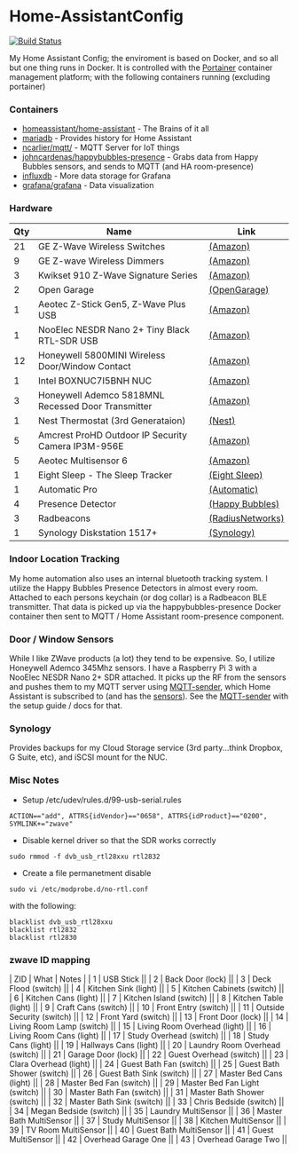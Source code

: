 # Home-AssistantConfig
 
[![Build Status](https://travis-ci.org/chriskacerguis/Home-AssistantConfig.svg?branch=master)](https://travis-ci.org/chriskacerguis/Home-AssistantConfig)

My Home Assistant Config; the enviroment is based on Docker, and so all but one thing runs in Docker.  It is controlled with the [Portainer](https://portainer.io) 
container management platform; with the following containers running (excluding portainer)

### Containers
* [homeassistant/home-assistant](https://hub.docker.com/r/homeassistant/home-assistant/) - The Brains of it all
* [mariadb](https://hub.docker.com/_/mariadb/) - Provides history for Home Assistant
* [ncarlier/mqtt/](https://hub.docker.com/r/ncarlier/mqtt/) - MQTT Server for IoT things   
* [johncardenas/happybubbles-presence](https://hub.docker.com/r/johncardenas/happybubbles-presence/) - Grabs data from Happy Bubbles sensors, and sends to MQTT (and HA room-presence)
* [influxdb](https://hub.docker.com/_/influxdb/) - More data storage for Grafana
* [grafana/grafana](https://hub.docker.com/grafana/grafana/) - Data visualization


### Hardware
| Qty   | Name                                                  | Link |
| ----- | ----------------------------------------------------- | ---- |
| 21    | GE Z-Wave Wireless Switches                           | [(Amazon)](https://www.amazon.com/gp/product/B0035YRCR2/) |
| 9     | GE Z-wave Wireless Dimmers                            | [(Amazon)](https://www.amazon.com/gp/product/B006LQFHN2/) |
| 3     | Kwikset 910 Z-Wave Signature Series                   | [(Amazon)](https://www.amazon.com/Kwikset-910-Signature-Traditional-Electronic/dp/B013PQ1EUK/) |
| 2     | Open Garage                                           | [(OpenGarage)](https://opengarage.io) |
| 1     | Aeotec Z-Stick Gen5, Z-Wave Plus USB                  | [(Amazon)](https://www.amazon.com/Aeotec-Z-Stick-Z-Wave-create-gateway/dp/B00X0AWA6E/) |
| 1     | NooElec NESDR Nano 2+ Tiny Black RTL-SDR USB          | [(Amazon)](https://www.amazon.com/gp/product/B01B4L48QU/) |
| 12    | Honeywell 5800MINI Wireless Door/Window Contact       | [(Amazon)](https://www.amazon.com/gp/product/B01LYOAECP/) |
| 1     | Intel BOXNUC7I5BNH NUC                                | [(Amazon)](https://www.amazon.com/gp/product/B01N2UMKZ5/) |
| 3     | Honeywell Ademco 5818MNL Recessed Door Transmitter    | [(Amazon)](https://www.amazon.com/gp/product/B001649CBC/) |
| 1     | Nest Thermostat (3rd Generataion)                     | [(Nest)](https://nest.com) |
| 5     | Amcrest ProHD Outdoor IP Security Camera IP3M-956E    | [(Amazon)](https://www.amazon.com/gp/product/B01E7QMFIM/) |
| 5     | Aeotec Multisensor 6                                  | [(Amazon)](https://www.amazon.com/Aeotec-Multisensor-temperature-humidity-vibration/dp/B0151Z8ZQY/) |
| 1     | Eight Sleep - The Sleep Tracker                       | [(Eight Sleep)](https://eightsleep.com/products/eight-sleep-tracker) |
| 1     | Automatic Pro                                         | [(Automatic)](https://www.automatic.com/pro/) |
| 4     | Presence Detector                                     | [(Happy Bubbles)](https://www.happybubbles.tech/presence/detector) |
| 3     | Radbeacons                                            | [(RadiusNetworks)](https://store.radiusnetworks.com/collections/all/products/radbeacon-dot) |
| 1     | Synology Diskstation 1517+                            | [(Synology)](https://www.amazon.com/Synology-DiskStation-DS1517-2GB-Diskless/dp/B06Y4VN5LJ/) |

### Indoor Location Tracking

My home automation also uses an internal bluetooth tracking system.  I utilize the Happy Bubbles Presence Detectors in almost every room.  Attached to each persons keychain (or dog collar) is a Radbeacon BLE transmitter.  That data is picked up via the happybubbles-presence Docker container then sent to MQTT / Home Assistant room-presence component.

### Door / Window Sensors

While I like ZWave products (a lot) they tend to be expensive.  So, I utilize Honeywell Ademco 345Mhz sensors.  I have a Raspberry Pi 3 with a NooElec NESDR Nano 2+ SDR attached.  It picks up the RF from the sensors and pushes them to my MQTT server using [MQTT-sender](https://github.com/chriskacerguis/mqtt-sender), which Home Assistant is subscribed to (and has the [sensors](https://github.com/chriskacerguis/Home-AssistantConfig/tree/master/sensors/windows)).  See the [MQTT-sender](https://github.com/chriskacerguis/mqtt-sender) with the setup guide / docs for that.

### Synology

Provides backups for my Cloud Storage service (3rd party...think Dropbox, G Suite, etc), and iSCSI mount for the NUC.

### Misc Notes
- Setup /etc/udev/rules.d/99-usb-serial.rules
```
ACTION=="add", ATTRS{idVendor}=="0658", ATTRS{idProduct}=="0200", SYMLINK+="zwave"
```
- Disable kernel driver so that the SDR works correctly
```
sudo rmmod -f dvb_usb_rtl28xxu rtl2832
```
- Create a file permanetment disable 
```
sudo vi /etc/modprobe.d/no-rtl.conf
```
with the following:
```
blacklist dvb_usb_rtl28xxu
blacklist rtl2832
blacklist rtl2830
```

### zwave ID mapping

| ZID   | What                              | Notes |
| 1       | USB Stick                         ||
| 2       | Back Door (lock)                  ||
| 3       | Deck Flood (switch)               ||
| 4       | Kitchen Sink (light)              ||
| 5       | Kitchen Cabinets (switch)         ||
| 6       | Kitchen Cans (light)              ||
| 7       | Kitchen Island (switch)           ||
| 8       | Kitchen Table (light)             ||
| 9       | Craft Cans (switch)               ||
| 10      | Front Entry (switch)              ||
| 11      | Outside Security (switch)         ||
| 12      | Front Yard (switch)               ||
| 13      | Front Door (lock)                 ||
| 14      | Living Room Lamp (switch)         ||
| 15      | Living Room Overhead (light)      ||
| 16      | Living Room Cans (light)          ||
| 17      | Study Overhead (switch)           ||
| 18      | Study Cans (light)                ||
| 19      | Hallways Cans (light)             ||
| 20      | Laundry Room Overhead (switch)    ||
| 21      | Garage Door (lock)                ||
| 22      | Guest Overhead (switch)           ||
| 23      | Clara Overhead (light)            ||
| 24      | Guest Bath Fan (switch)           ||
| 25      | Guest Bath Shower (switch)        ||
| 26      | Guest Bath Sink (switch)          ||
| 27      | Master Bed Cans (light)           ||
| 28      | Master Bed Fan (switch)           ||
| 29      | Master Bed Fan Light (switch)     ||
| 30      | Master Bath Fan (switch)          ||
| 31      | Master Bath Shower (switch)       ||
| 32      | Master Bath Sink (switch)         ||
| 33      | Chris Bedside (switch)            ||
| 34      | Megan Bedside (switch)            ||
| 35      | Laundry MultiSensor               ||
| 36      | Master Bath MultiSensor           ||
| 37      | Study MultiSensor                 ||
| 38      | Kitchen MultiSensor               ||
| 39      | TV Room MultiSensor               ||
| 40      | Guest Bath MultiSensor            ||
| 41      | Guest MultiSensor                 ||
| 42      | Overhead Garage One               ||
| 43      | Overhead Garage Two               ||
